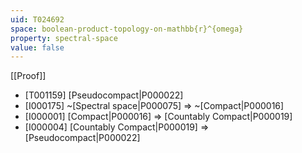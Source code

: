 ```yaml
---
uid: T024692
space: boolean-product-topology-on-mathbb{r}^{omega}
property: spectral-space
value: false
---
```

[[Proof]]

* [T001159] [Pseudocompact|P000022]
* [I000175] ~[Spectral space|P000075] => ~[Compact|P000016]
* [I000001] [Compact|P000016] => [Countably Compact|P000019]
* [I000004] [Countably Compact|P000019] => [Pseudocompact|P000022]

